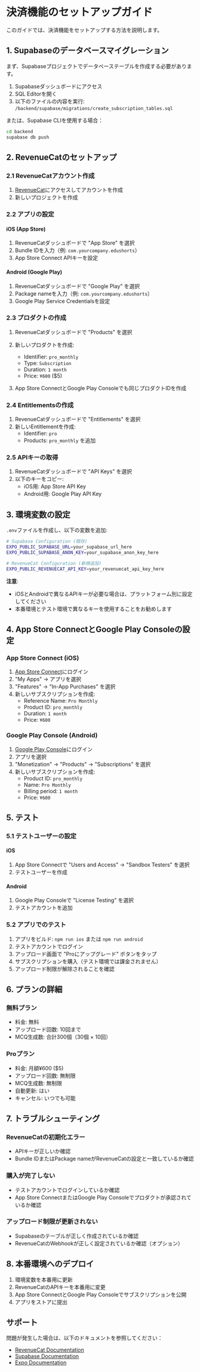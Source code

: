 # 決済機能のセットアップガイド

このガイドでは、決済機能をセットアップする方法を説明します。

## 1. Supabaseのデータベースマイグレーション

まず、Supabaseプロジェクトでデータベーステーブルを作成する必要があります。

1. Supabaseダッシュボードにアクセス
2. SQL Editorを開く
3. 以下のファイルの内容を実行: `/backend/supabase/migrations/create_subscription_tables.sql`

または、Supabase CLIを使用する場合：

```bash
cd backend
supabase db push
```

## 2. RevenueCatのセットアップ

### 2.1 RevenueCatアカウント作成

1. [RevenueCat](https://app.revenuecat.com/)にアクセスしてアカウントを作成
2. 新しいプロジェクトを作成

### 2.2 アプリの設定

#### iOS (App Store)
1. RevenueCatダッシュボードで "App Store" を選択
2. Bundle IDを入力（例: `com.yourcompany.edushorts`）
3. App Store Connect APIキーを設定

#### Android (Google Play)
1. RevenueCatダッシュボードで "Google Play" を選択
2. Package nameを入力（例: `com.yourcompany.edushorts`）
3. Google Play Service Credentialsを設定

### 2.3 プロダクトの作成

1. RevenueCatダッシュボードで "Products" を選択
2. 新しいプロダクトを作成:
   - Identifier: `pro_monthly`
   - Type: `Subscription`
   - Duration: `1 month`
   - Price: `¥600` ($5)

3. App Store ConnectとGoogle Play Consoleでも同じプロダクトIDを作成

### 2.4 Entitlementsの作成

1. RevenueCatダッシュボードで "Entitlements" を選択
2. 新しいEntitlementを作成:
   - Identifier: `pro`
   - Products: `pro_monthly` を追加

### 2.5 APIキーの取得

1. RevenueCatダッシュボードで "API Keys" を選択
2. 以下のキーをコピー:
   - iOS用: App Store API Key
   - Android用: Google Play API Key

## 3. 環境変数の設定

`.env`ファイルを作成し、以下の変数を追加:

```bash
# Supabase Configuration (既存)
EXPO_PUBLIC_SUPABASE_URL=your_supabase_url_here
EXPO_PUBLIC_SUPABASE_ANON_KEY=your_supabase_anon_key_here

# RevenueCat Configuration (新規追加)
EXPO_PUBLIC_REVENUECAT_API_KEY=your_revenuecat_api_key_here
```

**注意**: 
- iOSとAndroidで異なるAPIキーが必要な場合は、プラットフォーム別に設定してください
- 本番環境とテスト環境で異なるキーを使用することをお勧めします

## 4. App Store ConnectとGoogle Play Consoleの設定

### App Store Connect (iOS)

1. [App Store Connect](https://appstoreconnect.apple.com/)にログイン
2. "My Apps" → アプリを選択
3. "Features" → "In-App Purchases" を選択
4. 新しいサブスクリプションを作成:
   - Reference Name: `Pro Monthly`
   - Product ID: `pro_monthly`
   - Duration: `1 month`
   - Price: `¥600`

### Google Play Console (Android)

1. [Google Play Console](https://play.google.com/console/)にログイン
2. アプリを選択
3. "Monetization" → "Products" → "Subscriptions" を選択
4. 新しいサブスクリプションを作成:
   - Product ID: `pro_monthly`
   - Name: `Pro Monthly`
   - Billing period: `1 month`
   - Price: `¥600`

## 5. テスト

### 5.1 テストユーザーの設定

#### iOS
1. App Store Connectで "Users and Access" → "Sandbox Testers" を選択
2. テストユーザーを作成

#### Android
1. Google Play Consoleで "License Testing" を選択
2. テストアカウントを追加

### 5.2 アプリでのテスト

1. アプリをビルド: `npm run ios` または `npm run android`
2. テストアカウントでログイン
3. アップロード画面で "Proにアップグレード" ボタンをタップ
4. サブスクリプションを購入（テスト環境では課金されません）
5. アップロード制限が解除されることを確認

## 6. プランの詳細

### 無料プラン
- 料金: 無料
- アップロード回数: 10回まで
- MCQ生成数: 合計300個（30個 × 10回）

### Proプラン
- 料金: 月額¥600 ($5)
- アップロード回数: 無制限
- MCQ生成数: 無制限
- 自動更新: はい
- キャンセル: いつでも可能

## 7. トラブルシューティング

### RevenueCatの初期化エラー
- APIキーが正しいか確認
- Bundle IDまたはPackage nameがRevenueCatの設定と一致しているか確認

### 購入が完了しない
- テストアカウントでログインしているか確認
- App Store ConnectまたはGoogle Play Consoleでプロダクトが承認されているか確認

### アップロード制限が更新されない
- Supabaseのテーブルが正しく作成されているか確認
- RevenueCatのWebhookが正しく設定されているか確認（オプション）

## 8. 本番環境へのデプロイ

1. 環境変数を本番用に更新
2. RevenueCatのAPIキーを本番用に変更
3. App Store ConnectとGoogle Play Consoleでサブスクリプションを公開
4. アプリをストアに提出

## サポート

問題が発生した場合は、以下のドキュメントを参照してください：
- [RevenueCat Documentation](https://docs.revenuecat.com/)
- [Supabase Documentation](https://supabase.com/docs)
- [Expo Documentation](https://docs.expo.dev/)

